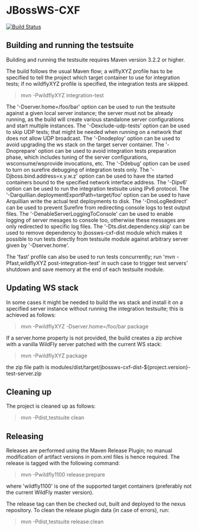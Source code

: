  # JBossWS-CXF
 
 [![Build Status](https://api.travis-ci.org/jbossws/jbossws-cxf.svg?branch=master)](https://api.travis-ci.org/jbossws/jbossws-cxf.svg?branch=master)
 
 Building and running the testsuite
------------------------------------

Building and running the testsuite requires Maven version 3.2.2 or higher.

The build follows the usual Maven flow; a wilflyXYZ profile has to be specified to tell the project which target container to use for integration tests; if no wildflyXYZ profile is specified, the integration tests are skipped.

> mvn -PwildflyXYZ integration-test

The '-Dserver.home=/foo/bar' option can be used to run the testsuite against a given local server instance; the server must not be already running, as the build will create various standalone server configurations and start multiple instances.
The '-Dexclude-udp-tests' option can be used to skip UDP tests; that might be needed when running on a network that does not allow UDP broadcast.
The '-Dnodeploy' option can be used to avoid upgrading the ws stack on the target server container.
The '-Dnoprepare' option can be used to avoid integration tests preparation phase, which includes tuning of the server configurations, wsconsume/wsprovide invocations, etc.
The '-Ddebug' option can be used to turn on surefire debugging of integration tests only.
The '-Djboss.bind.address=x.y.w.z' option can be used to have the started containers bound to the specified network interface address.
The '-Dipv6' option can be used to run the integration testsuite using IPv6 protocol.
The '-Darquillian.deploymentExportPath=target/foo' option can be used to have Arquillian write the actual test deployments to disk.
The '-DnoLogRedirect' can be used to prevent Surefire from redirecting console logs to test output files.
The '-DenableServerLoggingToConsole' can be used to enable logging of server mesages to console too, otherwise these messages are only redirected to specific log files.
The '-Dts.dist.dependency.skip' can be used to remove dependency to jbossws-cxf-dist module which makes it possible to run tests directly from testsuite module against arbitrary server given by '-Dserver.home'.

The 'fast' profile can also be used to run tests concurrently; run 'mvn -Pfast,wildflyXYZ post-integration-test' in such case to trigger test servers' shutdown and save memory at the end of each testsuite module.


 Updating WS stack
-------------------

In some cases it might be needed to build the ws stack and install it on a specified server instance without running the integration testsuite; this is achieved as follows:

> mvn -PwildflyXYZ -Dserver.home=/foo/bar package

If a server.home property is not provided, the build creates a zip archive with a vanilla WildFly server patched with the current WS stack:

> mvn -PwildflyXYZ package

the zip file path is modules/dist/target/jbossws-cxf-dist-${project.version}-test-server.zip


 Cleaning up
-------------

The project is cleaned up as follows:

> mvn -Pdist,testsuite clean


 Releasing
-----------

Releases are performed using the Maven Release Plugin; no manual modification of artifact versions in pom.xml files is hence required. The release is tagged with the following command:

> mvn -Pwildfly1100 release:prepare

where 'wildfly1100' is one of the supported target containers (preferably not the current WildFly master version).

The release tag can then be checked out, built and deployed to the nexus repository.
To clean the release plugin data (in case of errors), run:

> mvn -Pdist,testsuite release:clean

